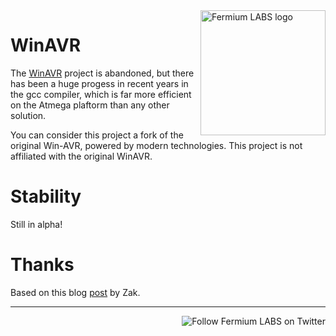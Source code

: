 <a href="https://fermiumlabs.com/">
    <img src="https://fermiumlabs.com/Assets/img/logos/Horizontal-Main_500px.png" alt="Fermium LABS logo" width="200" align="right" />
</a>

# WinAVR

The [WinAVR](http://winavr.sourceforge.net/) project is abandoned, but there has been a huge progess in recent years in the gcc compiler, which is far more efficient on the Atmega plaftorm than any other solution.

You can consider this project a fork of the original Win-AVR, powered by modern technologies.
This project is not affiliated with the original WinAVR.

# Stability

Still in alpha!

# Thanks

Based on this blog [post](http://blog.zakkemble.co.uk/avr-gcc-6-1-0/) by Zak.

---

<a href="https://twitter.com/intent/user?screen_name=fermiumlabs">
    <img src="https://img.shields.io/twitter/follow/fermiumlabs.svg?style=social&label=Follow" alt="Follow Fermium LABS on Twitter" align="right" />
</a>
